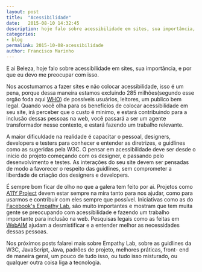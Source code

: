 ```yaml
---
layout: post
title:  "Acessibilidade"
date:   2015-08-10 14:32:45
description: hoje falo sobre acessibilidade em sites, sua importância, e por que eu devo me preocupar com isso..
categories:
- blog
permalink: 2015-10-08-acessibilidade
author: Francisco Marinho
---
```


E ai Beleza, hoje falo sobre acessibilidade em sites, sua importância, e por que eu devo me preocupar com isso.

Nos acostumamos a fazer sites e não colocar acessibilidade, isso é um pena, porque dessa maneira estamos excluindo 285 milhões(segundo esse orgão foda aqui [WHO][WHO]) de possíveis usuários, leitores, um publico bem legal. Quando você olha para os beneficios de colocar acessibilidade em seu site, irá perceber que o custo é minimo, e estará contribuindo para a inclusão dessas pessoas na web, você passará a ser um agente transformador nesse contexto, e estará fazendo um trabalho relevante.

A maior dificuldade na realidade é capacitar o pessoal, designers, developers e testers para conhecer e entender as diretrizes, e guidlines como as sugeridas pela W3C. O pensar em acessibilidade deve ser desde o inicio do projeto começando com os designer, e passando pelo desenvolvimento e testes. As interações do seu site devem ser pensadas de modo a favorecer o respeito das guidlines, sem comprometer a liberdade de criação dos designers e developers.

É sempre bom ficar de olho no que a galera tem feito por ai. Projetos como [A11Y Project][A11Y Project]  devem estar sempre na mira tanto para nos ajudar, como para usarmos  e contribuir com eles sempre que possível. Iniciativas como as do [Facebook's Empathy Lab][Facebook's Empathy Lab], são muito importantes e mostram que tem muita gente se preocupando com acessibilidade e fazendo um trabalho importante para inclusão na web. Pesquisas legais como as feitas em [WebAIM][WebAIM] ajudam a desmistificar e a entender melhor as necessidades dessas pessoas.

Nos próximos posts falarei mais sobre Empathy Lab, sobre as guidlines da W3C, JavaScript, Java, padrões de projeto, melhores práticas, front- end de maneira geral, um pouco de tudo isso, ou tudo isso misturado, ou qualquer outra coisa liga a tecnologia.

[WHO]: http://www.who.int/mediacentre/factsheets/fs282/en/
[A11Y Project]: http://a11yproject.com/
[WebAIM]: http://webaim.org/projects/screenreadersurvey5/#javascript
[Facebook's Empathy Lab]:https://www.washingtonpost.com/news/the-switch/wp/2015/03/31/facebooks-empathy-lab-how-facebook-designs-for-disabled-users/
